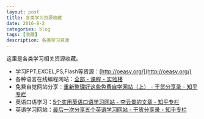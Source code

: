 ```yaml
---
layout: post
title: 各类学习资源收藏
date: 2016-8-2
categories: blog
tags: [收藏]
description: 各类学习资源
---   
```


这里是各类学习相关资源收藏。

- 学习PPT,EXCEL,PS,Flash等资源：[http://oeasy.org/](http://oeasy.org/)          
- 各种语言在线编程网站：[全部 - 课程 - 实验楼](https://www.shiyanlou.com/courses/)     
- 免费自觉网站分享：[重新整理好这些免费自学网站（上） - 干货分享录 - 知乎专栏](https://zhuanlan.zhihu.com/p/22248046)
- 英语口语学习：[5个实用英语口语学习网站 - 李云景的文章 - 知乎专栏](https://zhuanlan.zhihu.com/p/21836320?refer=c_43889900)
- 英语学习网站：[最后一次分享五个英语学习网站 - 干货分享录 - 知乎专栏](https://zhuanlan.zhihu.com/p/22156395?refer=c_43889900)